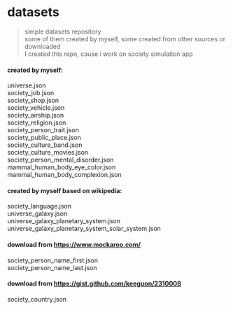 # datasets<br>

> simple datasets repository <br>
> some of them created by myself, some created from other sources or downloaded<br>
> I created this repo, cause i work on society simulation app<br>

#### created by myself:
universe.json<br>
society_job.json<br>
society_shop.json<br>
society_vehicle.json<br>
society_airship.json<br>
society_religion.json<br>
society_person_trait.json<br>
society_public_place.json<br>
society_culture_band.json<br>
society_culture_movies.json<br>
society_person_mental_disorder.json<br>
mammal_human_body_eye_color.json<br>
mammal_human_body_complexion.json<br>

#### created by myself based on wikipedia:
society_language.json<br>
universe_galaxy.json<br>
universe_galaxy_planetary_system.json<br>
universe_galaxy_planetary_system_solar_system.json<br>


#### download from https://www.mockaroo.com/
society_person_name_first.json <br>
society_person_name_last.json <br>

#### download from https://gist.github.com/keeguon/2310008
society_country.json<br>

